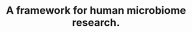 ---
authors: Human Microbiome Project Consortium
carousel: false
dccs:
- HMP
doi: 10.1038/nature11209
featured: false
issue: '7402'
journal: Nature
keywords: '["Statistics as Topic", "Male", "Metagenomics", "RNA, Ribosomal, 16S",
  "Young Adult", "Adult", "Metagenome", "Bacteria", "Reference Standards", "Female",
  "Adolescent", "Humans"]'
landmark: true
layout: '@/layouts/Publication.astro'
page: 215-21
pmcid: PMC3377744
pmid: 22699610
title: A framework for human microbiome research.
volume: '486'
year: 2012
---